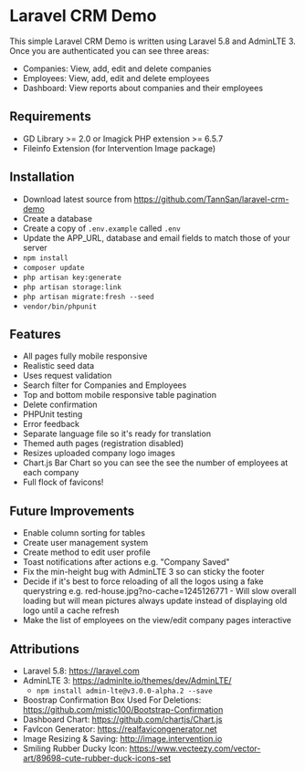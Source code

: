 # Laravel CRM Demo
This simple Laravel CRM Demo is written using Laravel 5.8 and AdminLTE 3.  Once you are authenticated you can see three areas:

- Companies: View, add, edit and delete companies
- Employees: View, add, edit and delete employees
- Dashboard: View reports about companies and their employees

## Requirements
- GD Library >= 2.0 or Imagick PHP extension >= 6.5.7
- Fileinfo Extension (for Intervention Image package)

## Installation
- Download latest source from https://github.com/TannSan/laravel-crm-demo
- Create a database
- Create a copy of `.env.example` called `.env`
- Update the APP_URL, database and email fields to match those of your server
- `npm install`
- `composer update`
- `php artisan key:generate`
- `php artisan storage:link`
- `php artisan migrate:fresh --seed`
- `vendor/bin/phpunit`

## Features
- All pages fully mobile responsive
- Realistic seed data
- Uses request validation
- Search filter for Companies and Employees
- Top and bottom mobile responsive table pagination
- Delete confirmation
- PHPUnit testing
- Error feedback
- Separate language file so it's ready for translation
- Themed auth pages (registration disabled)
- Resizes uploaded company logo images
- Chart.js Bar Chart so you can see the see the number of employees at each company
- Full flock of favicons!

## Future Improvements
- Enable column sorting for tables
- Create user management system
- Create method to edit user profile
- Toast notifications after actions e.g. "Company Saved"
- Fix the min-height bug with AdminLTE 3 so can sticky the footer
- Decide if it's best to force reloading of all the logos using a fake querystring e.g. red-house.jpg?no-cache=1245126771 - Will slow overall loading but will mean pictures always update instead of displaying old logo until a cache refresh
- Make the list of employees on the view/edit company pages interactive

## Attributions
- Laravel 5.8: https://laravel.com
- AdminLTE 3: https://adminlte.io/themes/dev/AdminLTE/
  - `npm install admin-lte@v3.0.0-alpha.2 --save`
- Boostrap Confirmation Box Used For Deletions: https://github.com/mistic100/Bootstrap-Confirmation
- Dashboard Chart: https://github.com/chartjs/Chart.js
- FavIcon Generator: https://realfavicongenerator.net
- Image Resizing & Saving: http://image.intervention.io
- Smiling Rubber Ducky Icon: https://www.vecteezy.com/vector-art/89698-cute-rubber-duck-icons-set